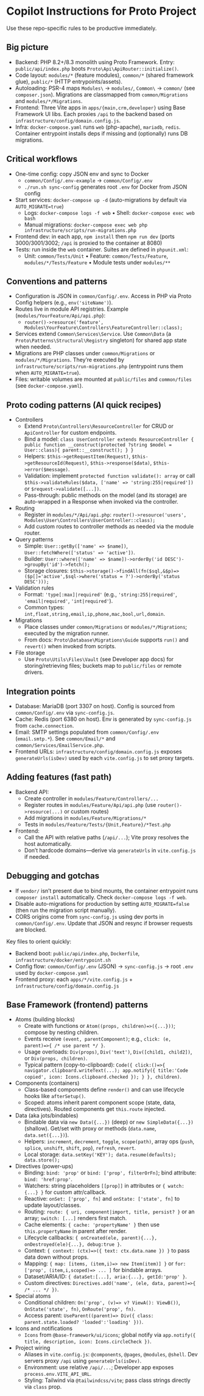 # Copilot Instructions for Proto Project

Use these repo-specific rules to be productive immediately.

## Big picture
- Backend: PHP 8.2+/8.3 monolith using Proto Framework. Entry: `public/api/index.php` boots `Proto\Api\ApiRouter::initialize()`.
- Code layout: `modules/*` (feature modules), `common/*` (shared framework glue), `public/*` (HTTP entrypoints/assets).
- Autoloading: PSR-4 maps `Modules\` → `modules/`, `Common\` → `common/` (see `composer.json`). Migrations are classmapped from `common/Migrations` and `modules/*/Migrations`.
- Frontend: Three Vite apps in `apps/{main,crm,developer}` using Base Framework UI libs. Each proxies `/api` to the backend based on `infrastructure/config/domain.config.js`.
- Infra: `docker-compose.yaml` runs `web` (php-apache), `mariadb`, `redis`. Container entrypoint installs deps if missing and (optionally) runs DB migrations.

## Critical workflows
- One-time config: copy JSON env and sync to Docker
  - `common/Config/.env-example` → `common/Config/.env`
  - `./run.sh sync-config` generates root `.env` for Docker from JSON config
- Start services: `docker-compose up -d` (auto-migrations by default via `AUTO_MIGRATE=true`)
  - Logs: `docker-compose logs -f web` • Shell: `docker-compose exec web bash`
  - Manual migrations: `docker-compose exec web php infrastructure/scripts/run-migrations.php`
- Frontend dev: in each app, `npm install` then `npm run dev` (ports 3000/3001/3002; `/api` is proxied to the container at 8080)
- Tests: run inside the `web` container. Suites are defined in `phpunit.xml`:
  - Unit: `common/Tests/Unit` • Feature: `common/Tests/Feature`, `modules/*/Tests/Feature` • Module tests under `modules/**`

## Conventions and patterns
- Configuration is JSON in `common/Config/.env`. Access in PHP via Proto Config helpers (e.g., `env('siteName')`).
- Routes live in module API registries. Example (`modules/YourFeature/Api/api.php`):
  - `router()->resource('feature', Modules\YourFeature\Controllers\FeatureController::class);`
- Services extend `Common\Services\Service`. Use `Common\Data` (a `Proto\Patterns\Structural\Registry` singleton) for shared app state when needed.
- Migrations are PHP classes under `common/Migrations` or `modules/*/Migrations`. They’re executed by `infrastructure/scripts/run-migrations.php` (entrypoint runs them when `AUTO_MIGRATE=true`).
- Files: writable volumes are mounted at `public/files` and `common/files` (see `docker-compose.yaml`).

## Proto coding patterns (AI quick recipes)
- Controllers
  - Extend `Proto\Controllers\ResourceController` for CRUD or `ApiController` for custom endpoints.
  - Bind a model: `class UserController extends ResourceController { public function __construct(protected ?string $model = User::class){ parent::__construct(); } }`
  - Helpers: `$this->getRequestItem(Request)`, `$this->getResourceId(Request)`, `$this->response($data)`, `$this->error($message)`.
  - Validation: implement `protected function validate(): array` or call `$this->validateRules($data, ['name' => 'string:255|required'])` or `$request->validate([...])`.
  - Pass-through: public methods on the model (and its storage) are auto-wrapped in a Response when invoked via the controller.
- Routing
  - Register in `modules/*/Api/api.php`: `router()->resource('users', Modules\User\Controllers\UserController::class);`
  - Add custom routes to controller methods as needed via the module router.
- Query patterns
  - Simple: `User::getBy(['name' => $name])`, `User::fetchWhere(['status' => 'active'])`.
  - Builder: `User::where(['name' => $name])->orderBy('id DESC')->groupBy('id')->fetch();`
  - Storage closures: `$this->storage()->findAll(fn($sql,&$p)=>($p[]='active',$sql->where('status = ?')->orderBy('status DESC')));`
- Validation rules
  - Format: `'type[:max]|required'` (e.g., `'string:255|required'`, `'email|required'`, `'int|required'`).
  - Common types: `int,float,string,email,ip,phone,mac,bool,url,domain`.
- Migrations
  - Place classes under `common/Migrations` or `modules/*/Migrations`; executed by the migration runner.
  - From docs: `Proto\Database\Migrations\Guide` supports `run()` and `revert()` when invoked from scripts.
- File storage
  - Use `Proto\Utils\Files\Vault` (see Developer app docs) for storing/retrieving files; buckets map to `public/files` or remote drivers.

## Integration points
- Database: MariaDB (port 3307 on host). Config is sourced from `common/Config/.env` via `sync-config.js`.
- Cache: Redis (port 6380 on host). Env is generated by `sync-config.js` from `cache.connection`.
- Email: SMTP settings populated from `common/Config/.env` (`email.smtp.*`). See `common/Email/*` and `common/Services/EmailService.php`.
- Frontend URLs: `infrastructure/config/domain.config.js` exposes `generateUrls(isDev)` used by each `vite.config.js` to set proxy targets.

## Adding features (fast path)
- Backend API:
  - Create controller in `modules/Feature/Controllers/...`
  - Register routes in `modules/Feature/Api/api.php` (use `router()->resource(...)` or custom routes)
  - Add migrations in `modules/Feature/Migrations/*`
  - Tests in `modules/Feature/Tests/{Unit,Feature}/*Test.php`
- Frontend:
  - Call the API with relative paths (`/api/...`); Vite proxy resolves the host automatically.
  - Don’t hardcode domains—derive via `generateUrls` in `vite.config.js` if needed.

## Debugging and gotchas
- If `vendor/` isn’t present due to bind mounts, the container entrypoint runs `composer install` automatically. Check `docker-compose logs -f web`.
- Disable auto-migrations for production by setting `AUTO_MIGRATE=false` (then run the migration script manually).
- CORS origins come from `sync-config.js` using dev ports in `common/Config/.env`. Update that JSON and resync if browser requests are blocked.

Key files to orient quickly:
- Backend boot: `public/api/index.php`, `Dockerfile`, `infrastructure/docker/entrypoint.sh`
- Config flow: `common/Config/.env` (JSON) → `sync-config.js` → root `.env` used by `docker-compose.yaml`
- Frontend proxy: each `apps/*/vite.config.js` + `infrastructure/config/domain.config.js`

## Base Framework (frontend) patterns
- Atoms (building blocks)
  - Create with functions or `Atom((props, children)=>({...}))`; compose by nesting children.
  - Events receive `(event, parentComponent)`; e.g., `click: (e, parent)=>{ /* use parent */ }`.
  - Usage overloads: `Div(props)`, `Div('text')`, `Div([child1, child2])`, or `Div(props, children)`.
  - Typical pattern (copy-to-clipboard): `Code({ click:()=>{ navigator.clipboard.writeText(...); app.notify({ title:'Code copied', icon: Icons.clipboard.checked }); } }, children)`.
- Components (containers)
  - Class-based components define `render()` and can use lifecycle hooks like `afterSetup()`.
  - Scoped: atoms inherit parent component scope (state, data, directives). Routed components get `this.route` injected.
- Data (aka jots/bindables)
  - Bindable data via `new Data({...})` (deep) or `new SimpleData({...})` (shallow). Get/set with proxy or methods (`data.name`, `data.set({...})`).
  - Helpers: `increment`, `decrement`, `toggle`, `scope(path)`, array ops (`push`, `splice`, `unshift`, `shift`, `pop`), `refresh`, `revert`.
  - Local storage: `data.setKey('KEY'); data.resume(defaults); data.store();`
- Directives (power-ups)
  - Binding: `bind: 'prop'` or `bind: ['prop', filterOrFn]`; bind attribute: `bind: 'href:prop'`.
  - Watchers: string placeholders `[[prop]]` in attributes or `{ watch: {...} }` for custom attr/callback.
  - Reactive: `onSet: ['prop', fn]` and `onState: ['state', fn]` to update layout/classes.
  - Routing: `route: { uri, component|import, title, persist? }` or an array; `switch: [...]` renders first match.
  - Cache elements: `{ cache: 'propertyName' }` then use `this.propertyName` in parent after render.
  - Lifecycle callbacks: `{ onCreated(ele, parent){...}, onDestroyed(ele){...}, debug:true }`.
  - Context: `{ context: (ctx)=>({ text: ctx.data.name }) }` to pass data down without props.
  - Mapping: `{ map: [items, (item,i)=> new Item(item)] }` or `for: ['prop', (item,i,scoped)=> ... ]` for bindable arrays.
  - Dataset/ARIA/ID: `{ dataSet:[...], aria:{...}, getId:'prop' }`.
  - Custom directives: `Directives.add('name', (ele, data, parent)=>{ /* ... */ })`.
- Special atoms
  - Conditional children: `On('prop', (v)=> v? ViewA(): ViewB())`, `OnState('state', fn)`, `OnRoute('prop', fn)`.
  - Access parent: `UseParent((parent)=> Div({ class: parent.state.loaded? 'loaded':'loading' }))`.
- Icons and notifications
  - `Icons` from `@base-framework/ui/icons`; global notify via `app.notify({ title, description, icon: Icons.circleCheck })`.
- Project wiring
  - Aliases in `vite.config.js`: `@components`, `@pages`, `@modules`, `@shell`. Dev servers proxy `/api` using `generateUrls(isDev)`.
  - Environment: use relative `/api/...`; Developer app exposes `process.env.VITE_API_URL`.
  - Styling: Tailwind via `@tailwindcss/vite`; pass class strings directly via `class` prop.

